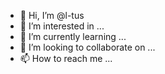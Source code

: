 - 👋 Hi, I’m @l-tus
- 👀 I’m interested in ...
- 🌱 I’m currently learning ...
- 💞️ I’m looking to collaborate on ...
- 📫 How to reach me ...

<!---
l-tus/l-tus is a ✨ special ✨ repository because its `README.md` (this file) appears on your GitHub profile.
You can click the Preview link to take a look at your changes.
--->
